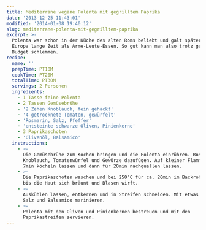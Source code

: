 ```yaml
---
title: Mediterrane vegane Polenta mit gegrilltem Paprika
date: '2013-12-25 11:43:01'
modified: '2014-01-08 19:40:12'
slug: mediterrane-polenta-mit-gegrilltem-paprika
excerpt: >-
  Polenta war schon in der Küche des alten Roms beliebt und galt später in
  Europa lange Zeit als Arme-Leute-Essen. So gut kann man also trotz geringem
  Budget schlemmen.
recipe:
  name: ''
  prepTime: PT10M
  cookTime: PT20M
  totalTime: PT30M
  servings: 2 Personen
  ingredients:
    - 1 Tasse feine Polenta
    - 2 Tassen Gemüsebrühe
    - '2 Zehen Knoblauch, fein gehackt'
    - '4 getrocknete Tomaten, gewürfelt'
    - 'Rosmarin, Salz, Pfeffer'
    - 'entsteinte schwarze Oliven, Pinienkerne'
    - 3 Paprikaschoten
    - 'Olivenöl, Balsamico'
  instructions:
    - >-
      Die Gemüsebrühe zum Kochen bringen und die Polenta einrühren. Rosmarin,
      Knoblauch, Tomatenwürfel und Gewürze dazufügen. Auf kleiner Flamme für ca.
      7min köcheln lassen und dann für 20min nachquellen lassen.
    - >-
      Die Paprikaschoten waschen und bei 250°C für ca. 20min im Backrohr grillen
      bis die Haut sich bräunt und Blasen wirft.
    - >-
      Auskühlen lassen, entkernen und in Streifen schneiden. Mit etwas Olivenöl,
      Salz und Balsamico marinieren.
    - >-
      Polenta mit den Oliven und Pinienkernen bestreuen und mit den
      Paprikastreifen servieren.
---
```


[<!-- Image removed (no copyright): polentatürmchen.jpg -->](https://www.veganblatt.com/i/polentatürmchen.jpg)
